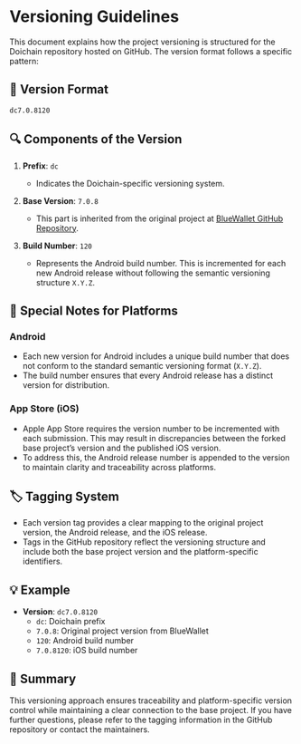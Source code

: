 
# Versioning Guidelines

This document explains how the project versioning is structured for the Doichain repository hosted on GitHub. The version format follows a specific pattern:

## 📌 Version Format
```
dc7.0.8120
```

## 🔍 Components of the Version
1. **Prefix**: `dc`
   - Indicates the Doichain-specific versioning system.

2. **Base Version**: `7.0.8`
   - This part is inherited from the original project at [BlueWallet GitHub Repository](https://github.com/BlueWallet/BlueWallet.git).

3. **Build Number**: `120`
   - Represents the Android build number. This is incremented for each new Android release without following the semantic versioning structure `X.Y.Z`.

## 🚀 Special Notes for Platforms

### Android
- Each new version for Android includes a unique build number that does not conform to the standard semantic versioning format (`X.Y.Z`).
- The build number ensures that every Android release has a distinct version for distribution.

### App Store (iOS)
- Apple App Store requires the version number to be incremented with each submission. This may result in discrepancies between the forked base project’s version and the published iOS version.
- To address this, the Android release number is appended to the version to maintain clarity and traceability across platforms.

## 🏷️ Tagging System
- Each version tag provides a clear mapping to the original project version, the Android release, and the iOS release.
- Tags in the GitHub repository reflect the versioning structure and include both the base project version and the platform-specific identifiers.

## 💡 Example
- **Version**: `dc7.0.8120`
  - `dc`: Doichain prefix
  - `7.0.8`: Original project version from BlueWallet
  - `120`: Android build number
  - `7.0.8120`: iOS build number

## 📝 Summary
This versioning approach ensures traceability and platform-specific version control while maintaining a clear connection to the base project. If you have further questions, please refer to the tagging information in the GitHub repository or contact the maintainers.
